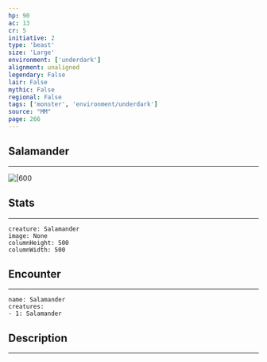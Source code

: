 ```yaml
---
hp: 90
ac: 13
cr: 5
initiative: 2
type: 'beast'    
size: 'Large'
environment: ['underdark']
alignment: unaligned
legendary: False
lair: False
mythic: False
regional: False
tags: ['monster', 'environment/underdark']
source: "MM"
page: 266
---
```


## Salamander
---

![|600](D:/Program%20Files/5e.tools/img/bestiary/MM/Salamander.jpg)

## Stats
---

```statblock
creature: Salamander
image: None
columnHeight: 500
columnWidth: 500
```

## Encounter
---

```encounter-table
name: Salamander
creatures:
- 1: Salamander
```

## Description
---




